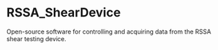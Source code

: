 # RSSA_ShearDevice
Open-source software for controlling and acquiring data from the RSSA shear testing device.
